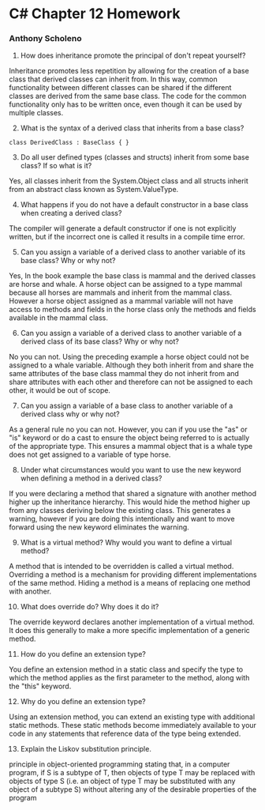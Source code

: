 # C# Chapter 12 Homework
### Anthony Scholeno


1. How does inheritance promote the principal of don't repeat yourself?

Inheritance promotes less repetition by allowing for the creation of a base class that derived classes can inherit from. In this way, common functionality between different classes can be shared if the different classes are derived from the same base class.  The code for the common functionality only has to be written once, even though it can be used by multiple classes.

2. What is the syntax of a derived class that inherits from a base class?

`class DerivedClass : BaseClass { }`

3. Do all user defined types (classes and structs) inherit from some base class? If so what is it?

Yes, all classes inherit from the System.Object class and all structs inherit from an abstract class known as System.ValueType. 

4. What happens if you do not have a default constructor in a base class when creating a derived class?

The compiler will generate a default constructor if one is not explicitly written, but if the incorrect one is called it results in a compile time error. 

5. Can you assign a variable of a derived class to another variable of its base class? Why or why not?

Yes, In the book example the base class is mammal and the derived classes are horse and whale.  A horse object can be assigned to a type mammal because all horses are mammals and inherit from the mammal class.  However a horse object assigned as a mammal variable will not have access to methods and fields in the horse class only the methods and fields available in the mammal class. 

6. Can you assign a variable of a derived class to another variable of a derived class of its base class? Why or why not?

No you can not. Using the preceding example a horse object could not be assigned to a whale variable.  Although they both inherit from and share the same attributes of the base class mammal they do not inherit from and share attributes with each other and therefore can not be assigned to each other, it would be out of scope. 

7. Can you assign a variable of a base class to another variable of a derived class why or why not?

As a general rule no you can not. However, you can if you use the "as" or "is" keyword or do a cast to ensure the object being referred to is actually of the appropriate type.  This ensures a mammal object that is a whale type does not get assigned to a variable of type horse. 

8. Under what circumstances would you want to use the new keyword when defining a method in a derived class?

If you were declaring a method that shared a signature with another method higher up the inheritance hierarchy.  This would hide the method higher up from any classes deriving below the existing class.  This generates a warning, however if you are doing this intentionally and want to move forward using the new keyword eliminates the warning.  

9. What is a virtual method? Why would you want to define a virtual method?

A method that is intended to be overridden is called a virtual method. Overriding a method is a mechanism for providing different implementations of the same method. Hiding a method is a means of replacing one method with another.  

10. What does override do? Why does it do it?

The override keyword declares another implementation of a virtual method.  It does this generally to make a more specific implementation of a generic method. 

11. How do you define an extension type?

You define an extension method in a static class and specify the type to which the method applies as the first parameter to the method, along with the "this" keyword. 

12. Why do you define an extension type?         

Using an extension method, you can extend an existing type with additional static methods. These static methods become immediately available to your code in any statements that reference data of the type being extended. 

13. Explain the Liskov substitution principle.

 principle in object-oriented programming stating that, in a computer program, if S is a subtype of T, then objects of type T may be replaced with objects of type S (i.e. an object of type T may be substituted with any object of a subtype S) without altering any of the desirable properties of the program